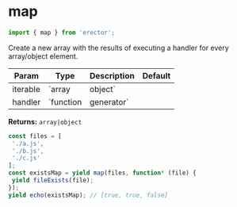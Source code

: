 map
==
```js
import { map } from 'erector';
```

Create a new array with the results of executing a handler for every array/object element.

| Param  | Type                | Description  | Default   |
| ------ | ------------------- | ------------ | --------- |
| iterable | `array|object` |  | 
| handler | `function|generator` |  | 


__Returns:__ `array|object` 



```js
const files = [
 './a.js',
 './b.js',
 './c.js'
];
const existsMap = yield map(files, function* (file) {
 yield fileExists(file);
});
yield echo(existsMap); // [true, true, false]
```

